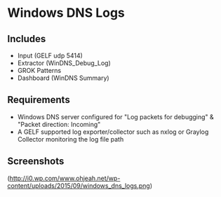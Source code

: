 # Windows DNS Logs
## Includes

* Input (GELF udp 5414)
* Extractor (WinDNS_Debug_Log)
* GROK Patterns
* Dashboard (WinDNS Summary)

## Requirements

* Windows DNS server configured for "Log packets for debugging" & "Packet direction: Incoming"
* A GELF supported log exporter/collector such as nxlog or Graylog Collector monitoring the log file path

## Screenshots

(http://i0.wp.com/www.ohjeah.net/wp-content/uploads/2015/09/windows_dns_logs.png)